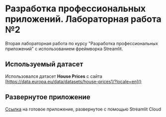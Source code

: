 # Разработка профессиональных приложений. Лабораторная работа №2
Вторая лабораторная работа по курсу "Разработка профессиональных приложений" с использованием фреймворка Streamlit.

## Используемый датасет
Использовался датасет **House Prices** с сайта [https://data.europa.eu/data/datasets/house-prices1/?locale=en]()

## Развернутое приложение
[Ссылка](https://app-lab2-zdu6qudq8pqcvhwlwuikpz.streamlit.app/) на готовое приложение, развернутое с помощью Streamlit Cloud